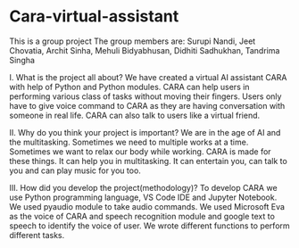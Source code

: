 # Cara-virtual-assistant

This is a group project
The group members are:
Surupi Nandi, Jeet Chovatia, Archit Sinha, Mehuli Bidyabhusan, Didhiti Sadhukhan, Tandrima Singha

I. What is the project all about?
We have created a virtual AI assistant CARA with help of Python and Python modules. CARA can help users in performing various class of tasks without moving their fingers. Users only have to give voice command to CARA as they are having conversation with someone in real life. CARA can also talk to users like a virtual friend.

II. Why do you think your project is important?
We are in the age of AI and the multitasking. Sometimes we need to multiple works at a time. Sometimes we want to relax our body while working. CARA is made for these things. It can help you in multitasking. It can entertain you, can talk to you and can play music for you too.

III. How did you develop the project(methodology)?
To develop CARA we use Python programming language, VS Code IDE and Jupyter Notebook. We used pyaudio module to take audio commands. We used Microsoft Eva as the voice of CARA and speech recognition module and google text to speech to identify the voice of user. We wrote different functions to perform different tasks.
